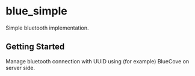 # blue_simple

Simple bluetooth implementation.

## Getting Started

Manage bluetooth connection with UUID using (for example) BlueCove on server side.
